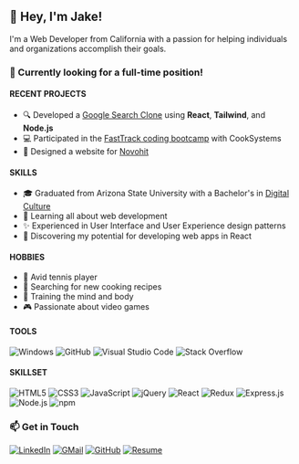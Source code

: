 <!-- Introduction -->
<section id="introduction">
  <h1>👋 Hey, I'm Jake!</h1>
  <p>I'm a Web Developer from California with a passion for helping individuals and organizations accomplish their goals.</p>
  
  <h3><b>👔 Currently looking for a full-time position!</b></h3>

  <h4>RECENT PROJECTS</h4>
  <ul>
    <li>🔍 Developed a <a href="https://github.com/jamcmich/google-search-clone">Google Search Clone</a> using <b>React</b>, <b>Tailwind</b>, and <b>Node.js</b></li>
    <li>💻 Participated in the <a href="https://cooksys.com/programs/fasttrack/" target="_blank">FastTrack coding bootcamp</a> with CookSystems</li>
    <li>🎨 Designed a website for <a href="https://www.novohit.com/" target="_blank">Novohit</a></li>
  </ul>
  
  <h4>SKILLS</h4>
  <ul>
    <li>🎓 Graduated from Arizona State University with a Bachelor's in <a href="https://artsmediaengineering.asu.edu/degree-programs/digital-culture-ba">Digital Culture</a>
    <li>🌱 Learning all about web development</li>
    <li>✨ Experienced in User Interface and User Experience design patterns</li>
    <li>📐 Discovering my potential for developing web apps in React</li>
  </ul>
  
  <h4>HOBBIES</h4>
  <ul>
    <li>🎾 Avid tennis player</li>
    <li>🌿 Searching for new cooking recipes</li>
    <li>💪 Training the mind and body</li>
    <li>🎮 Passionate about video games</li>
  </ul>
<section/>

<!-- About -->
<h4>TOOLS</h4>

![Windows](https://img.shields.io/badge/Windows-0D47A1?style=for-the-badge&logo=windows&logoColor=white)
![GitHub](https://img.shields.io/badge/GitHub-100000?style=for-the-badge&logo=github&logoColor=white)
![Visual Studio Code](https://img.shields.io/badge/Visual_Studio_Code-007ACC?style=for-the-badge&logo=visualstudiocode&logoColor=white)
![Stack Overflow](https://img.shields.io/badge/Stack_Overflow-F58025?style=for-the-badge&logo=stackoverflow&logoColor=white)

<h4>SKILLSET</h4>
  
![HTML5](https://img.shields.io/badge/HTML5-E34F26?style=for-the-badge&logo=html5&logoColor=white)
![CSS3](https://img.shields.io/badge/CSS3-1572B6?style=for-the-badge&logo=css3&logoColor=white)
![JavaScript](https://img.shields.io/badge/JavaScript-323330?style=for-the-badge&logo=javascript&logoColor=F7DF1E)
![jQuery](https://img.shields.io/badge/jQuery-0769AD?style=for-the-badge&logo=jquery&logoColor=white)
![React](https://img.shields.io/badge/React-20232A?style=for-the-badge&logo=react&logoColor=61DAFB)
![Redux](https://img.shields.io/badge/Redux-593D88?style=for-the-badge&logo=redux&logoColor=white)
![Express.js](https://img.shields.io/badge/Express.js-404D59?style=for-the-badge&logo=expressjs&logoColor=white)
![Node.js](https://img.shields.io/badge/Node.js-43853D?style=for-the-badge&logo=node.js&logoColor=white)
![npm](https://img.shields.io/badge/npm-CB3837?style=for-the-badge&logo=node.js&logoColor=white)

<!-- Socials -->

# 📫 Get in Touch

[![LinkedIn](https://img.shields.io/badge/LinkedIn-0077B5?style=for-the-badge&logo=linkedin&logoColor=white)](https://www.linkedin.com/in/jacobmcmichael/)
[![GMail](https://img.shields.io/badge/Gmail-D14836?style=for-the-badge&logo=gmail&logoColor=white)](mailto:jacobmcmichael@gmail.com)
[![GitHub](https://img.shields.io/badge/GitHub-100000?style=for-the-badge&logo=github&logoColor=white)](https://github.com/jamcmich)
[![Resume](https://img.shields.io/badge/Resume-009943?style=for-the-badge&logoColor=white)](assets/resume.pdf)